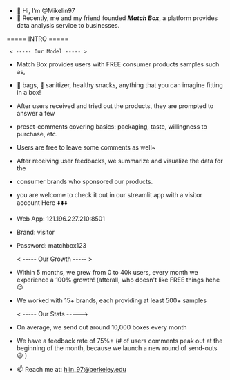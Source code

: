 - 👋 Hi, I’m @Mikelin97 
- 👀 Recently, me and my friend founded _**Match Box**_, a platform provides data analysis service to businesses. 

===== INTRO =====

     < ----- Our Model ----- >
- Match Box provides users with FREE consumer products samples such as, 
- 🍵 bags, 🤚 sanitizer, healthy snacks, anything that you can imagine fitting in a box! 
- After users received and tried out the products, they are prompted to answer a few 
- preset-comments covering basics: packaging, taste, willingness to purchase, etc. 
- Users are free to leave some comments as well~ 
- After receiving user feedbacks, we summarize and visualize the data for the 
- consumer brands who sponsored our products. 
- you are welcome to check it out in our streamlit app with a visitor account Here ⬇️⬇️⬇️
-   Web App: 121.196.227.210:8501
-   Brand: visitor
-   Password: matchbox123


     < ----- Our Growth ----- > 
- Within 5 months, we grew from 0 to 40k users, every month we experience a 100% growth! (afterall, who doesn't like FREE things hehe 😉 
- We worked with 15+ brands, each providing at least 500+ samples 


     < ----- Our Stats -----> 
- On average, we send out around 10,000 boxes every month
- We have a feedback rate of 75%+ (# of users comments peak out at the beginning of the month, because we launch a new round of send-outs 😃 )


- 📫 Reach me at: hlin_97@berkeley.edu




